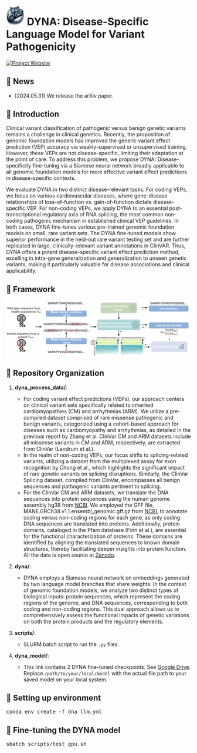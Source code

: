 # <img src="figures/dyna_logo.png" alt="DYNA Logo" width="50"/> DYNA: Disease-Specific Language Model for Variant Pathogenicity

[![Project Website](https://img.shields.io/badge/Project-Website-blue)](https://github.com/zhanglab-aim/DYNA)

## 📢 News
- [2024.05.31] We release the arXiv paper.

## 📖 Introduction
Clinical variant classification of pathogenic versus benign genetic variants remains a challenge in clinical genetics. Recently, the proposition of genomic foundation models has improved the generic variant effect prediction (VEP) accuracy via weakly-supervised or unsupervised training. However, these VEPs are not disease-specific, limiting their adaptation at the point of care. To address this problem, we propose DYNA: Disease-specificity fine-tuning via a Siamese neural network broadly applicable to all genomic foundation models for more effective variant effect predictions in disease-specific contexts.

We evaluate DYNA in two distinct disease-relevant tasks. For coding VEPs, we focus on various cardiovascular diseases, where gene-disease relationships of loss-of-function vs. gain-of-function dictate disease-specific VEP. For non-coding VEPs, we apply DYNA to an essential post-transcriptional regulatory axis of RNA splicing, the most common non-coding pathogenic mechanism in established clinical VEP guidelines. In both cases, DYNA fine-tunes various pre-trained genomic foundation models on small, rare variant sets. The DYNA fine-tuned models show superior performance in the held-out rare variant testing set and are further replicated in large, clinically-relevant variant annotations in ClinVAR. Thus, DYNA offers a potent disease-specific variant effect prediction method, excelling in intra-gene generalization and generalization to unseen genetic variants, making it particularly valuable for disease associations and clinical applicability.

## 📖 Framework
<p align="center">
<img src="/figures/dyna_framework_v3.png" alt="The framework" style="width:20cm; height:auto;"/>
</p>

## 📖 Repository Organization

1. **dyna_process_data/**:
    - For coding variant effect predictions (VEPs), our approach centers on clinical variant sets specifically related to inherited cardiomyopathies (CM) and arrhythmias (ARM). We utilize a pre-compiled dataset comprised of rare missense pathogenic and benign variants, categorized using a cohort-based approach for diseases such as cardiomyopathy and arrhythmias, as detailed in the previous report by Zhang et al. ClinVar CM and ARM datasets include all missense variants in CM and ARM, respectively, are extracted from ClinVar (Landrum et al.). 
    - In the realm of non-coding VEPs, our focus shifts to splicing-related variants, utilizing a dataset from the multiplexed assay for exon recognition by Chong et al., which highlights the significant impact of rare genetic variants on splicing disruptions. Similarly, the ClinVar Splicing dataset, compiled from ClinVar, encompasses all benign sequences and pathogenic variants pertinent to splicing. 
    - For the ClinVar CM and ARM datasets, we translate the DNA sequences into protein sequences using the human genome assembly hg38 from [NCBI](https://www.ncbi.nlm.nih.gov/grc/human). We employed the GFF file, MANE.GRCh38.v1.1.ensembl_genomic.gff.gz from [NCBI](https://www.ncbi.nlm.nih.gov/refseq/MANE), to annotate coding versus non-coding regions for each gene, as only coding DNA sequences are translated into proteins. Additionally, protein domains, cataloged in the Pfam database (Finn et al.), are essential for the functional characterization of proteins. These domains are identified by aligning the translated sequences to known domain structures, thereby facilitating deeper insights into protein function. All the data is open source at [Zenodo](https://zenodo.org/records/12116074).

2. **dyna/**:
    - DYNA employs a Siamese neural network on embeddings generated by two language model branches that share weights. In the context of genomic foundation models, we analyze two distinct types of biological inputs: protein sequences, which represent the coding regions of the genome, and DNA sequences, corresponding to both coding and non-coding regions. This dual approach allows us to comprehensively assess the functional impacts of genetic variations on both the protein products and the regulatory elements.

3. **scripts/**:
    - SLURM batch script to run the `.py` files.

4. **dyna_model/**:
    - This link contains 2 DYNA fine-tuned checkpoints. See [Google Drive](https://drive.google.com/drive/folders/16N7WpiiSmP1TkGfaIC64vOvPQMv2siYy?usp=sharing). Replace `/path/to/your/local/model` with the actual file path to your saved model on your local system. 


## 📖 Setting up environment 
<pre>
conda env create -f dna_llm.yml
</pre>

## 📖 Fine-tuning the DYNA model
<pre>
sbatch scripts/test_gpu.sh
</pre>
